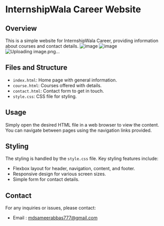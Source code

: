 # InternshipWala Career Website

## Overview

This is a simple website for InternshipWala Career, providing information about courses and contact details.
![image](https://github.com/xxsameerx/Internshipwala_a1/assets/108549299/3f906c22-4e98-4109-a52a-4061c30f9a9d)
![image](https://github.com/xxsameerx/Internshipwala_a1/assets/108549299/5582ba9b-af01-4bac-b905-309ba2ed3f2f)
![Uploading image.png…]()


## Files and Structure

- `index.html`: Home page with general information.
- `course.html`: Courses offered with details.
- `contact.html`: Contact form to get in touch.
- `style.css`: CSS file for styling.

## Usage

Simply open the desired HTML file in a web browser to view the content. You can navigate between pages using the navigation links provided.

## Styling

The styling is handled by the `style.css` file. Key styling features include:

- Flexbox layout for header, navigation, content, and footer.
- Responsive design for various screen sizes.
- Simple form for contact details.

## Contact

For any inquiries or issues, please contact:

- Email : mdsameerabbas777@gmail.com
